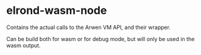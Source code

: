# elrond-wasm-node

Contains the actual calls to the Arwen VM API, and their wrapper.

Can be build both for wasm or for debug mode, but will only be used in the wasm output.
